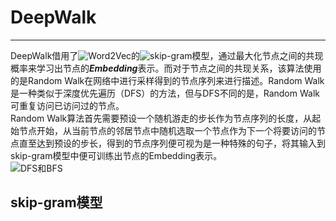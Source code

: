 # DeepWalk 
---
DeepWalk借用了![Word2Vec](https://zh.wikipedia.org/wiki/Word2vec)的![skip-gram](https://zhuanlan.zhihu.com/p/27234078)模型，通过最大化节点之间的共现概率来学习出节点的***Embedding***表示。而对于节点之间的共现关系，该算法使用的是Random Walk在网络中进行采样得到的节点序列来进行描述。Random Walk是一种类似于深度优先遍历（DFS）的方法，但与DFS不同的是，Random Walk可重复访问已访问过的节点。  
Random Walk算法首先需要预设一个随机游走的步长作为节点序列的长度，从起始节点开始，从当前节点的邻居节点中随机选取一个节点作为下一个将要访问的节点直至达到预设的步长，得到的节点序列便可视为是一种特殊的句子，将其输入到skip-gram模型中便可训练出节点的Embedding表示。  
![DFS和BFS](https://user-images.githubusercontent.com/50071592/147851933-78d937a2-a22d-4e64-930b-aaca6b6c4cbd.png)  
## skip-gram模型  
